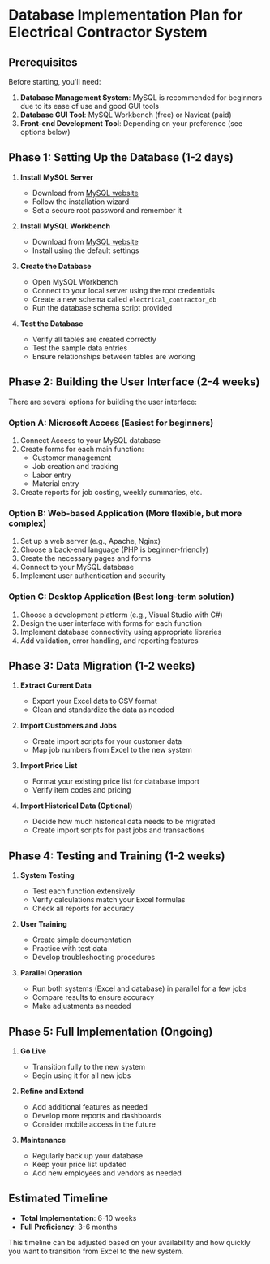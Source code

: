 # Database Implementation Plan for Electrical Contractor System

## Prerequisites

Before starting, you'll need:

1. **Database Management System**: MySQL is recommended for beginners due to its ease of use and good GUI tools
2. **Database GUI Tool**: MySQL Workbench (free) or Navicat (paid)
3. **Front-end Development Tool**: Depending on your preference (see options below)

## Phase 1: Setting Up the Database (1-2 days)

1. **Install MySQL Server**
   - Download from [MySQL website](https://dev.mysql.com/downloads/mysql/)
   - Follow the installation wizard
   - Set a secure root password and remember it

2. **Install MySQL Workbench**
   - Download from [MySQL website](https://dev.mysql.com/downloads/workbench/)
   - Install using the default settings

3. **Create the Database**
   - Open MySQL Workbench
   - Connect to your local server using the root credentials
   - Create a new schema called `electrical_contractor_db`
   - Run the database schema script provided

4. **Test the Database**
   - Verify all tables are created correctly
   - Test the sample data entries
   - Ensure relationships between tables are working

## Phase 2: Building the User Interface (2-4 weeks)

There are several options for building the user interface:

### Option A: Microsoft Access (Easiest for beginners)
1. Connect Access to your MySQL database
2. Create forms for each main function:
   - Customer management
   - Job creation and tracking
   - Labor entry
   - Material entry
3. Create reports for job costing, weekly summaries, etc.

### Option B: Web-based Application (More flexible, but more complex)
1. Set up a web server (e.g., Apache, Nginx)
2. Choose a back-end language (PHP is beginner-friendly)
3. Create the necessary pages and forms
4. Connect to your MySQL database
5. Implement user authentication and security

### Option C: Desktop Application (Best long-term solution)
1. Choose a development platform (e.g., Visual Studio with C#)
2. Design the user interface with forms for each function
3. Implement database connectivity using appropriate libraries
4. Add validation, error handling, and reporting features

## Phase 3: Data Migration (1-2 weeks)

1. **Extract Current Data**
   - Export your Excel data to CSV format
   - Clean and standardize the data as needed

2. **Import Customers and Jobs**
   - Create import scripts for your customer data
   - Map job numbers from Excel to the new system

3. **Import Price List**
   - Format your existing price list for database import
   - Verify item codes and pricing

4. **Import Historical Data (Optional)**
   - Decide how much historical data needs to be migrated
   - Create import scripts for past jobs and transactions

## Phase 4: Testing and Training (1-2 weeks)

1. **System Testing**
   - Test each function extensively
   - Verify calculations match your Excel formulas
   - Check all reports for accuracy

2. **User Training**
   - Create simple documentation
   - Practice with test data
   - Develop troubleshooting procedures

3. **Parallel Operation**
   - Run both systems (Excel and database) in parallel for a few jobs
   - Compare results to ensure accuracy
   - Make adjustments as needed

## Phase 5: Full Implementation (Ongoing)

1. **Go Live**
   - Transition fully to the new system
   - Begin using it for all new jobs

2. **Refine and Extend**
   - Add additional features as needed
   - Develop more reports and dashboards
   - Consider mobile access in the future

3. **Maintenance**
   - Regularly back up your database
   - Keep your price list updated
   - Add new employees and vendors as needed

## Estimated Timeline

- **Total Implementation**: 6-10 weeks
- **Full Proficiency**: 3-6 months

This timeline can be adjusted based on your availability and how quickly you want to transition from Excel to the new system.
